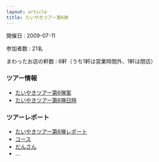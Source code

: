 ```yaml
---
layout: article
title: たいやきツアー第6弾
---
```


開催日
: 2009-07-11

参加者数
: 21名

まわったお店の軒数
: 6軒（うち1軒は営業時間外、1軒は閉店）

### ツアー情報

  * [たいやきツアー第6弾案](/qwik/47.html)
  * [たいやきツアー第6弾日時](/qwik/48.html)

### ツアーレポート

  * [たいやきツアー第6弾レポート](/qwik/53.html)
  * [コース](http://dot.knapsack.in/photozogmap/?url=http%3A%2F%2Fphotozou.jp%2Ffeed%2Fphoto_list%2F213739%2F862767.xml)
  * [だんさん](http://dgames.jp/dan/?permalink&date=20090721_00)
  * ...
